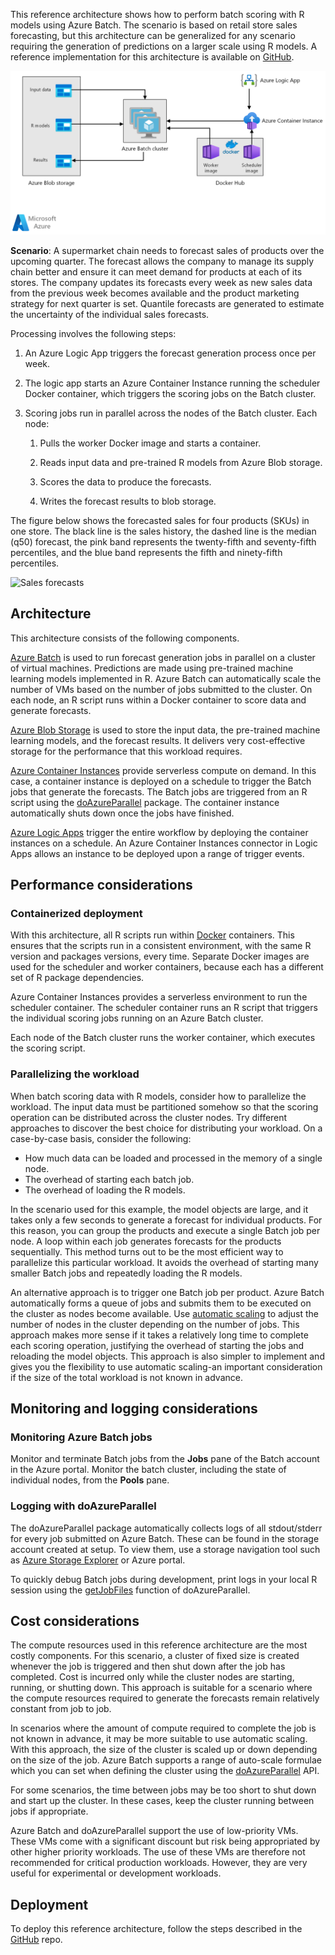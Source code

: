 


This reference architecture shows how to perform batch scoring with R models using Azure Batch. The scenario is based on retail store sales forecasting, but this architecture can be generalized for any scenario requiring the generation of predictions on a larger scale using R models. A reference implementation for this architecture is available on
[GitHub][github].

![Architecture diagram][0]

**Scenario**: A supermarket chain needs to forecast sales of products over the upcoming quarter. The forecast allows the company to manage its supply chain better and ensure it can meet demand for products at each of its stores. The company updates its forecasts every week as new sales data from the previous week becomes available and the product marketing strategy for next quarter is set. Quantile forecasts are generated to estimate the uncertainty of the individual sales forecasts.

Processing involves the following steps:

1. An Azure Logic App triggers the forecast generation process once per week.

1. The logic app starts an Azure Container Instance running the scheduler Docker container, which triggers the scoring jobs on the Batch cluster.

1. Scoring jobs run in parallel across the nodes of the Batch cluster. Each node:

    1. Pulls the worker Docker image and starts a container.

    1. Reads input data and pre-trained R models from Azure Blob storage.

    1. Scores the data to produce the forecasts.

    1. Writes the forecast results to blob storage.

The figure below shows the forecasted sales for four products (SKUs) in one store. The black line is the sales history, the dashed line is the median (q50) forecast, the pink band represents the twenty-fifth and seventy-fifth percentiles, and the blue band represents the fifth and ninety-fifth percentiles.

![Sales forecasts][1]

## Architecture

This architecture consists of the following components.

[Azure Batch][batch] is used to run forecast generation jobs in parallel on a cluster of virtual machines. Predictions are made using pre-trained machine learning models implemented in R. Azure Batch can automatically scale the number of VMs based on the number of jobs submitted to the cluster. On each node, an R script runs within a Docker container to score data and generate forecasts.

[Azure Blob Storage][blob] is used to store the input data, the pre-trained machine learning models, and the forecast results. It delivers very cost-effective storage for the performance that this workload requires.

[Azure Container Instances][aci] provide serverless compute on demand. In this case, a container instance is
deployed on a schedule to trigger the Batch jobs that generate the forecasts. The Batch jobs are triggered from an R script using the [doAzureParallel][doAzureParallel] package. The container instance automatically shuts down once the jobs have finished.

[Azure Logic Apps][logic-apps] trigger the entire workflow by deploying the container instances on a schedule. An Azure Container Instances connector in Logic Apps allows an instance to be deployed upon a range of trigger events.

## Performance considerations

### Containerized deployment

With this architecture, all R scripts run within [Docker](https://www.docker.com/) containers. This ensures that the scripts run in a consistent environment, with the same R version and packages versions, every time. Separate Docker images are used for the scheduler and worker containers, because each has a different set of R package dependencies.

Azure Container Instances provides a serverless environment to run the scheduler container. The scheduler container runs an R script that triggers the individual scoring jobs running on an Azure Batch cluster.

Each node of the Batch cluster runs the worker container, which executes the scoring script.

### Parallelizing the workload

When batch scoring data with R models, consider how to parallelize the workload. The input data must be partitioned somehow so that the scoring operation can be distributed across the cluster nodes. Try different approaches to discover the best choice for distributing your workload. On a case-by-case basis, consider the following:

- How much data can be loaded and processed in the memory of a single node.
- The overhead of starting each batch job.
- The overhead of loading the R models.

In the scenario used for this example, the model objects are large, and it takes only a few seconds to generate a forecast for individual products. For this reason, you can group the products and execute a single Batch job per node. A loop within each job generates forecasts for the products sequentially. This method turns out to be the most efficient way to parallelize this particular workload. It avoids the overhead of starting many smaller Batch jobs and repeatedly loading the R models.

An alternative approach is to trigger one Batch job per product. Azure Batch automatically forms a queue of jobs and submits them to be executed on the cluster as nodes become available. Use [automatic scaling][autoscale] to adjust the number of nodes in the cluster depending on the number of jobs. This approach makes more sense if it takes a relatively long time to complete each scoring operation, justifying the overhead of starting the jobs and reloading the model objects. This approach is also simpler to implement and gives you the flexibility to use automatic scaling-an important consideration if the size of the total workload is not known in advance.

## Monitoring and logging considerations

### Monitoring Azure Batch jobs

Monitor and terminate Batch jobs from the **Jobs** pane of the Batch account in the Azure portal. Monitor the batch cluster, including the state of individual nodes, from the **Pools** pane.

### Logging with doAzureParallel

The doAzureParallel package automatically collects logs of all stdout/stderr for every job submitted on Azure Batch. These can be found in the storage account created at setup. To view them, use a storage navigation tool such as [Azure Storage Explorer][storage-explorer] or Azure portal.

To quickly debug Batch jobs during development, print logs in your local R session using the [getJobFiles][getJobFiles] function of doAzureParallel.

## Cost considerations

The compute resources used in this reference architecture are the most costly components. For this scenario, a cluster of fixed size is created whenever the job is triggered and then shut down after the job has completed. Cost is incurred only while the cluster nodes are starting, running, or shutting down. This approach is suitable for a scenario where the compute resources required to generate the forecasts remain relatively constant from job to job.

In scenarios where the amount of compute required to complete the job is not known in advance, it may be more suitable to use automatic scaling. With this approach, the size of the cluster is scaled up or down depending on the size of the job. Azure Batch supports a range of auto-scale formulae which you can set when defining the cluster using the
[doAzureParallel][doAzureParallel] API.

For some scenarios, the time between jobs may be too short to shut down and start up the cluster. In these cases, keep the cluster running between jobs if appropriate.

Azure Batch and doAzureParallel support the use of low-priority VMs. These VMs come with a significant discount but risk being appropriated by other higher priority workloads. The use of these VMs are therefore not recommended for critical production workloads. However, they are very useful for experimental or development workloads.

## Deployment

To deploy this reference architecture, follow the steps described in the [GitHub][github] repo.

[0]: ./_images/batch-scoring-r-models.png
[1]: ./_images/sales-forecasts.png
[aci]: /azure/container-instances/container-instances-overview
[autoscale]: /azure/batch/batch-automatic-scaling
[batch]: /azure/batch/batch-technical-overview
[blob]: /azure/storage/blobs/storage-blobs-introduction
[doAzureParallel]: https://github.com/Azure/doAzureParallel/blob/master/docs/32-autoscale.yml
[getJobFiles]: /azure/machine-learning/service/how-to-train-ml-models
[github]: https://github.com/Azure/RBatchScoring
[logic-apps]: /azure/logic-apps/logic-apps-overview
[storage-explorer]: /azure/vs-azure-tools-storage-manage-with-storage-explorer?tabs=windows